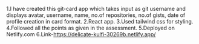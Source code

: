 1.I have created this git-card app which takes input as git username and displays avatar, username, name, no.of repositories, no.of gists, date of profile creation in card format.
2.React app.
3.Used tailwind css for styling.
4.Followed all the points as given in the assessment.
5.Deployed on Netlify.com
6.Link-https://delicate-kulfi-30269b.netlify.app/
